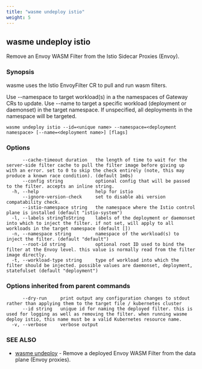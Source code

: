 ```yaml
---
title: "wasme undeploy istio"
weight: 5
---
```

## wasme undeploy istio

Remove an Envoy WASM Filter from the Istio Sidecar Proxies (Envoy).

### Synopsis

wasme uses the Istio EnvoyFilter CR to pull and run wasm filters.

Use --namespace to target workload(s) in a the namespaces of Gateway CRs to update.
Use --name to target a specific workload (deployment or daemonset) in the target namespace. If unspecified, all deployments 
in the namespace will be targeted.


```
wasme undeploy istio --id=<unique name> --namespace=<deployment namespace> [--name=<deployment name>] [flags]
```

### Options

```
      --cache-timeout duration   the length of time to wait for the server-side filter cache to pull the filter image before giving up with an error. set to 0 to skip the check entirely (note, this may produce a known race condition). (default 1m0s)
      --config string            optional config that will be passed to the filter. accepts an inline string.
  -h, --help                     help for istio
      --ignore-version-check     set to disable abi version compatability check.
      --istio-namespace string   the namespace where the Istio control plane is installed (default "istio-system")
  -l, --labels stringToString    labels of the deployment or daemonset into which to inject the filter. if not set, will apply to all workloads in the target namespace (default [])
  -n, --namespace string         namespace of the workload(s) to inject the filter. (default "default")
      --root-id string           optional root ID used to bind the filter at the Envoy level. this value is normally read from the filter image directly.
  -t, --workload-type string     type of workload into which the filter should be injected. possible values are daemonset, deployment, statefulset (default "deployment")
```

### Options inherited from parent commands

```
      --dry-run     print output any configuration changes to stdout rather than applying them to the target file / kubernetes cluster
      --id string   unique id for naming the deployed filter. this is used for logging as well as removing the filter. when running wasme deploy istio, this name must be a valid Kubernetes resource name.
  -v, --verbose     verbose output
```

### SEE ALSO

* [wasme undeploy](../wasme_undeploy)	 - Remove a deployed Envoy WASM Filter from the data plane (Envoy proxies).

